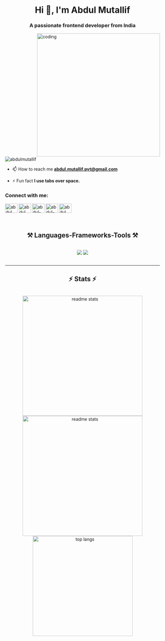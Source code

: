 <h1 align="center">Hi 👋, I'm Abdul Mutallif</h1>
<h3 align="center">A passionate frontend developer from India</h3>

<img align="right" alt="coding" width="400" src="https://user-images.githubusercontent.com/55389276/140866485-8fb1c876-9a8f-4d6a-98dc-08c4981eaf70.gif" >

<p align="left"> <img src="https://komarev.com/ghpvc/?username=abdulmutallif&label=Profile%20views&color=0e75b6&style=flat" alt="abdulmutallif" /> </p>

- 📫 How to reach me **abdul.mutallif.pvt@gmail.com**

- ⚡ Fun fact **I use tabs over space.**

<h3 align="left">Connect with me:</h3>
<p align="left">
 
<a href="https://www.hackerrank.com/abdul_mutallif" target="blank"><img align="center" src="https://raw.githubusercontent.com/rahuldkjain/github-profile-readme-generator/master/src/images/icons/Social/hackerrank.svg" alt="abdul_mutallif" height="30" width="40" /></a>
<a href="https://auth.geeksforgeeks.org/user/abdul_mutallif" target="blank"><img align="center" src="https://raw.githubusercontent.com/rahuldkjain/github-profile-readme-generator/master/src/images/icons/Social/geeks-for-geeks.svg" alt="abdul_mutallif" height="30" width="40" /></a>
<a href="https://www.leetcode.com/abdul-mutallif" target="blank"><img align="center" src="https://raw.githubusercontent.com/rahuldkjain/github-profile-readme-generator/master/src/images/icons/Social/leet-code.svg" alt="abdul-mutallif" height="30" width="40" /></a>
<a href="https://linkedin.com/in/abdul-mutallif" target="blank"><img align="center" src="https://raw.githubusercontent.com/rahuldkjain/github-profile-readme-generator/master/src/images/icons/Social/linked-in-alt.svg" alt="abdul-mutallif" height="30" width="40" /></a>
<a href="https://instagram.com/abdul_mutallif_" target="blank"><img align="center" src="https://raw.githubusercontent.com/rahuldkjain/github-profile-readme-generator/master/src/images/icons/Social/instagram.svg" alt="abdul_mutallif_" height="30" width="40" /></a>

</p>
<br>

<h2 align="center">⚒️ Languages-Frameworks-Tools ⚒️</h2>
<br/>
<div align="center">
    <img src="https://skillicons.dev/icons?i=c,cpp,python,java,mysql,vscode,github" />
    <img src="https://skillicons.dev/icons?i=html,css,javascript" /><br>
</div>

<br/>
<hr/>

<h2 align="center">⚡ Stats ⚡</h2>
<br>
<div align="center">
 <img width=390 src="https://github-readme-stats.vercel.app/api?username=abdul-mutallif&count_private=true&show_icons=true&theme=react&rank_icon=github&border_radius=10" alt="readme stats" />
 <img width=390 src="https://streak-stats.demolab.com?user=abdul-mutallif&count_private=true&show_icons=true&theme=react&rank_icon=github&border_radius=10" alt="readme stats" alt="streak graph" />
<br/>
 <img width=325 align="center" src="https://github-readme-stats.vercel.app/api/top-langs?username=abdul-mutallif&hide=HTML&langs_count=8&layout=compact&theme=react&border_radius=10&size_weight=0.5&count_weight=0.5&exclude_repo=github-readme-stats" alt="top langs" />
 </div>
